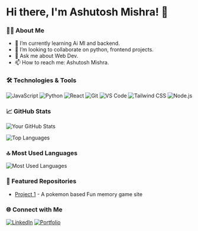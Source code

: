 # Hi there, I'm Ashutosh Mishra! 👋

### 👨‍💻 About Me

- 🌱 I’m currently learning Ai Ml and backend.
- 👯 I’m looking to collaborate on python, frontend projects.
- 💬 Ask me about Web Dev.
- 📫 How to reach me: Ashutosh Mishra.

### 🛠️ Technologies & Tools

![JavaScript](https://img.shields.io/badge/-JavaScript-F7DF1E?style=flat&logo=javascript&logoColor=black)
![Python](https://img.shields.io/badge/-Python-3776AB?style=flat&logo=python&logoColor=white)
![React](https://img.shields.io/badge/-React-61DAFB?style=flat&logo=react&logoColor=black)
![Git](https://img.shields.io/badge/-Git-F05032?style=flat&logo=git&logoColor=white)
![VS Code](https://img.shields.io/badge/-VS%20Code-007ACC?style=flat&logo=visual-studio-code&logoColor=white)
![Tailwind CSS](https://img.shields.io/badge/-Tailwind_CSS-38B2AC?style=flat&logo=tailwind-css&logoColor=white)
![Node.js](https://img.shields.io/badge/-Node.js-339933?style=flat&logo=node.js&logoColor=white)

### 📈 GitHub Stats

![Your GitHub Stats](https://github-readme-stats.vercel.app/api?username=AshutoshMishra1615&show_icons=true&theme=radical)

![Top Languages](https://github-readme-stats.vercel.app/api/top-langs/?username=AshutoshMishra1615&layout=compact&theme=radical)

### 🔝 Most Used Languages

![Most Used Languages](https://github-readme-stats.vercel.app/api/top-langs/?username=AshutoshMishra1615&layout=compact&theme=radical)

### 📂 Featured Repositories

- [Project 1](https://github.com/AshutoshMishra1615/Memorite) - A pokemon based Fun memory game site

### 🌐 Connect with Me

[![LinkedIn](https://img.shields.io/badge/-LinkedIn-0077B5?style=flat&logo=linkedin&logoColor=white)](https://www.linkedin.com/in/ashutosh-mishra-32a22b27a)
[![Portfolio](https://img.shields.io/badge/-Portfolio-FF5722?style=flat&logo=google-chrome&logoColor=white)](https://yourportfolio.com)
